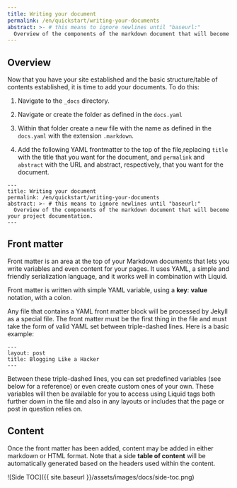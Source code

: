 ```yaml
---
title: Writing your document
permalink: /en/quickstart/writing-your-documents
abstract: >- # this means to ignore newlines until "baseurl:"
  Overview of the components of the markdown document that will become your project documentation.
---
```


## Overview

Now that you have your site established and the basic structure/table of contents established, it is time to add your documents. To do this:

1. Navigate to the `_docs` directory.

1. Navigate or create the folder as defined in the `docs.yaml`

1. Within that folder create a new file with the name as defined in the `docs.yaml` with the extension `.markdown`.

1. Add the following YAML frontmatter to the top of the file,replacing `title` with the title that you want for the document, and `permalink` and `abstract` with the URL and abstract, respectively, that you want for the document.
```
---
title: Writing your document
permalink: /en/quickstart/writing-your-documents
abstract: >- # this means to ignore newlines until "baseurl:"
  Overview of the components of the markdown document that will become your project documentation.
---
```


## Front matter
Front matter is an area at the top of your Markdown documents that lets you write variables and even content for your pages. It uses YAML, a simple and friendly serialization language, and it works well in combination with Liquid.

Front matter is written with simple YAML variable, using a **key**: **value** notation, with a colon.

Any file that contains a YAML front matter block will be processed by Jekyll as a special file. The front matter must be the first thing in the file and must take the form of valid YAML set between triple-dashed lines. Here is a basic example:

```
---
layout: post
title: Blogging Like a Hacker
---
```

Between these triple-dashed lines, you can set predefined variables (see below for a reference) or even create custom ones of your own. These variables will then be available for you to access using Liquid tags both further down in the file and also in any layouts or includes that the page or post in question relies on.

## Content

Once the front matter has been added, content may be added in either markdown or HTML format. Note that a side **table of content** will be automatically generated based on the headers used within the content.

![Side TOC]({{ site.baseurl }}/assets/images/docs/side-toc.png)